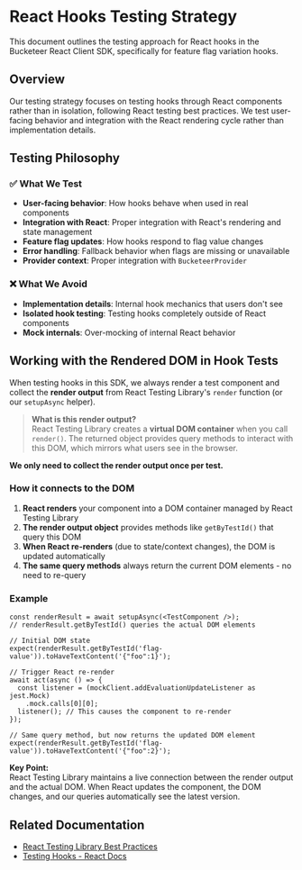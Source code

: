# React Hooks Testing Strategy

This document outlines the testing approach for React hooks in the Bucketeer React Client SDK, specifically for feature flag variation hooks.

## Overview

Our testing strategy focuses on testing hooks through React components rather than in isolation, following React testing best practices. We test user-facing behavior and integration with the React rendering cycle rather than implementation details.

## Testing Philosophy

### ✅ What We Test
- **User-facing behavior**: How hooks behave when used in real components
- **Integration with React**: Proper integration with React's rendering and state management
- **Feature flag updates**: How hooks respond to flag value changes
- **Error handling**: Fallback behavior when flags are missing or unavailable
- **Provider context**: Proper integration with `BucketeerProvider`

### ❌ What We Avoid
- **Implementation details**: Internal hook mechanics that users don't see
- **Isolated hook testing**: Testing hooks completely outside of React components
- **Mock internals**: Over-mocking of internal React behavior

## Working with the Rendered DOM in Hook Tests

When testing hooks in this SDK, we always render a test component and collect the **render output** from React Testing Library's `render` function (or our `setupAsync` helper).

> **What is this render output?**  
> React Testing Library creates a **virtual DOM container** when you call `render()`. The returned object provides query methods to interact with this DOM, which mirrors what users see in the browser.

**We only need to collect the render output once per test.**

### How it connects to the DOM

1. **React renders** your component into a DOM container managed by React Testing Library
2. **The render output object** provides methods like `getByTestId()` that query this DOM
3. **When React re-renders** (due to state/context changes), the DOM is updated automatically
4. **The same query methods** always return the current DOM elements - no need to re-query

### Example

```tsx
const renderResult = await setupAsync(<TestComponent />);
// renderResult.getByTestId() queries the actual DOM elements

// Initial DOM state
expect(renderResult.getByTestId('flag-value')).toHaveTextContent('{"foo":1}');

// Trigger React re-render
await act(async () => {
  const listener = (mockClient.addEvaluationUpdateListener as jest.Mock)
    .mock.calls[0][0];
  listener(); // This causes the component to re-render
});

// Same query method, but now returns the updated DOM element
expect(renderResult.getByTestId('flag-value')).toHaveTextContent('{"foo":2}');
```

**Key Point:**  
React Testing Library maintains a live connection between the render output and the actual DOM. When React updates the component, the DOM changes, and our queries automatically see the latest version.

## Related Documentation

- [React Testing Library Best Practices](https://testing-library.com/docs/react-testing-library/intro/)
- [Testing Hooks - React Docs](https://reactjs.org/docs/hooks-faq.html#how-to-test-components-that-use-hooks)

